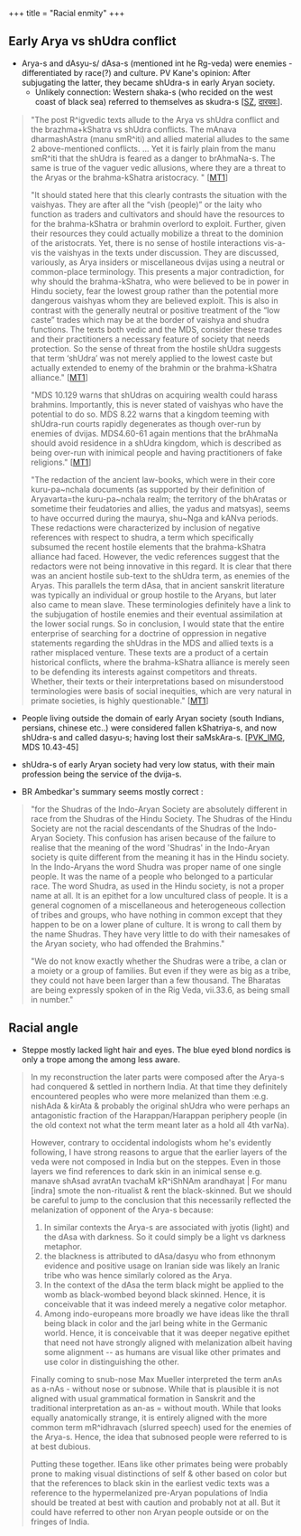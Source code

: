 +++
title = "Racial enmity"
+++

## Early Arya vs shUdra conflict
- Arya-s and dAsyu-s/ dAsa-s (mentioned int he Rg-veda) were enemies - differentiated by race(?) and culture. PV Kane's opinion: After subjugating the latter, they became shUdra-s in early Aryan society.
    - Unlikely connection: Western shaka-s (who recided on the west coast of black sea) referred to themselves as skudra-s \[[SZ](http://www.azargoshnasp.net/history/Scythians/fouroldiranianethnicnames.pdf), [दारयवः](/bhAShAntaram/Ariya-vachaH/adam_dArayavaush/)\].

> "The post R^igvedic texts allude to the Arya vs shUdra conflict and the brazhma+kShatra vs shUdra conflicts. The mAnava dharmashAstra (manu smR^iti) and allied material alludes to the same 2 above-mentioned conflicts. ... Yet it is fairly plain from the manu smR^iti that the shUdra is feared as a danger to brAhmaNa-s. The same is true of the vaguer vedic allusions, where they are a threat to the Aryas or the brahma-kShatra aristocracy. " \[[MT1](https://manasataramgini.wordpress.com/2004/09/01/inter-caste-strife/)\]
> 
> "It should stated here that this clearly contrasts the situation with the vaishyas. They are after all the “vish (people)” or the laity who function as traders and cultivators and should have the resources to for the brahma-kShatra or brahmin overlord to exploit. Further, given their resources they could actually mobilize a threat to the dominion of the aristocrats. Yet, there is no sense of hostile interactions vis-a-vis the vaishyas in the texts under discussion. They are discussed, variously, as Arya insiders or miscellaneous dvijas using a neutral or common-place terminology. This presents a major contradiction, for why should the brahma-kShatra, who were believed to be in power in Hindu society, fear the lowest group rather than the potential more dangerous vaishyas whom they are believed exploit. This is also in contrast with the generally neutral or positive treatment of the “low caste” trades which may be at the border of vaishya and shudra functions. The texts both vedic and the MDS, consider these trades and their practitioners a necessary feature of society that needs protection. So the sense of threat from the hostile shUdra suggests that term ‘shUdra’ was not merely applied to the lowest caste but actually extended to enemy of the brahmin or the brahma-kShatra alliance." \[[MT1](https://manasataramgini.wordpress.com/2004/09/01/inter-caste-strife/)\]
> 
> "MDS 10.129 warns that shUdras on acquiring wealth could harass brahmins. Importantly, this is never stated of vaishyas who have the potential to do so. MDS 8.22 warns that a kingdom teeming with shUdra-run courts rapidly degenerates as though over-run by enemies of dvijas. MDS4.60-61 again mentions that the brAhmaNa should avoid residence in a shUdra kingdom, which is described as being over-run with inimical people and having practitioners of fake religions." \[[MT1](https://manasataramgini.wordpress.com/2004/09/01/inter-caste-strife/)\]
> 
> "The redaction of the ancient law-books, which were in their core kuru-pa~nchala documents (as supported by their definition of Aryavarta=the kuru-pa~nchala realm; the territory of the bhAratas or sometime their feudatories and allies, the yadus and matsyas), seems to have occurred during the maurya, shu~Nga and kANva periods. These redactions were characterized by inclusion of negative references with respect to shudra, a term which specifically subsumed the recent hostile elements that the brahma-kShatra alliance had faced. However, the vedic references suggest that the redactors were not being innovative in this regard. It is clear that there was an ancient hostile sub-text to the shUdra term, as enemies of the Aryas. This parallels the term dAsa, that in ancient sanskrit literature was typically an individual or group hostile to the Aryans, but later also came to mean slave. These terminologies definitely have a link to the subjugation of hostile enemies and their eventual assimilation at the lower social rungs. So in conclusion, I would state that the entire enterprise of searching for a doctrine of oppression in negative statements regarding the shUdras in the MDS and allied texts is a rather misplaced venture. These texts are a product of a certain historical conflicts, where the brahma-kShatra alliance is merely seen to be defending its interests against competitors and threats. Whether, their texts or their interpretations based on misunderstood terminologies were basis of social inequities, which are very natural in primate societies, is highly questionable." \[[MT1](https://manasataramgini.wordpress.com/2004/09/01/inter-caste-strife/)\]

- People living outside the domain of early Aryan society (south Indians, persians, chinese etc..) were considered fallen kShatriya-s, and now shUdra-s and called dasyu-s; having lost their saMskAra-s. \[[PVK_IMG](http://i.imgur.com/lWjiQD4.jpg), MDS 10.43-45\]
- shUdra-s of early Aryan society had very low status, with their main profession being the service of the dvija-s.

- BR Ambedkar's summary seems mostly correct :

>  "for the Shudras of the Indo-Aryan Society are absolutely different in race from the Shudras of the Hindu Society. The Shudras of the Hindu Society are not the racial descendants of the Shudras of the Indo-Aryan Society. This confusion has arisen because of the failure to realise that the meaning of the word 'Shudras' in the Indo-Aryan society is quite different from the meaning it has in the Hindu society. In the Indo-Aryans the word Shudra was proper name of one single people. It was the name of a people who belonged to a particular race. The word Shudra, as used in the Hindu society, is not a proper name at all. It is an epithet for a low uncultured class of people. It is a general cognomen of a miscellaneous and heterogeneous collection of tribes and groups, who have nothing in common except that they happen to be on a lower plane of culture. It is wrong to call them by the name Shudras. They have very little to do with their namesakes of the Aryan society, who had offended the Brahmins." 
> 
> "We do not know exactly whether the Shudras were a tribe, a clan or a moiety or a group of families. But even if they were as big as a tribe, they could not have been larger than a few thousand. The Bharatas are being expressly spoken of in the Rig Veda, vii.33.6, as being small in number."

## Racial angle
- Steppe mostly lacked light hair and eyes. The blue eyed blond nordics is only a trope among the among less aware.

> In my reconstruction the later parts were composed after the Arya-s had conquered & settled in northern India. At that time they definitely encountered peoples who were more melanized than them :e.g. nishAda & kirAta & probably the original shUdra who were perhaps an antagonistic fraction of the Harappan/Harappan periphery people (in the old context not what the term meant later as a hold all 4th varNa).
> 
> However, contrary to occidental indologists whom he's evidently following, I have strong reasons to argue that the earlier layers of the veda were not composed in India but on the steppes. Even in those layers we find references to dark skin in an inimical sense e.g. manave shAsad avratAn tvachaM kR^iShNAm arandhayat | For manu [indra] smote the non-ritualist & rent the black-skinned. But we should be careful to jump to the conclusion that this necessarily reflected the melanization of opponent of the Arya-s because: 
> 
> 1) In similar contexts the Arya-s are associated with jyotis (light) and the dAsa with darkness. So it could simply be a light vs darkness metaphor. 
> 2) the blackness is attributed to dAsa/dasyu who from ethnonym evidence and positive usage on Iranian side was likely an Iranic tribe who was hence similarly colored as the Arya. 
> 3) In the context of the dAsa the term black might be applied to the womb as black-wombed beyond black skinned. Hence, it is conceivable that it was indeed merely a negative color metaphor. 
> 4) Among indo-europeans more broadly we have ideas like the thrall being black in color and the jarl being white in the Germanic world. Hence, it is conceivable that it was deeper negative epithet that need not have strongly aligned with melanization albeit having some alignment -- as humans are visual like other primates and use color in distinguishing the other. 
>
> Finally coming to snub-nose Max Mueller interpreted the term anAs as a-nAs - without nose or subnose. While that is plausible it is not aligned with usual grammatical formation in Sanskrit and the traditional interpretation as an-as = without mouth. While that looks equally anatomically strange, it is entirely aligned with the more common term mR^idhravach (slurred speech) used for the enemies of the Arya-s. Hence, the idea that subnosed people were referred to is at best dubious. 
> 
> Putting these together. IEans like other primates being were probably prone to making visual distinctions of self & other based on color but that the references to black skin in the earliest vedic texts was a reference to the hypermelanized pre-Aryan populations of India should be treated at best with caution and probably not at all. But it could have referred to other non Aryan people outside or on the fringes of India. 